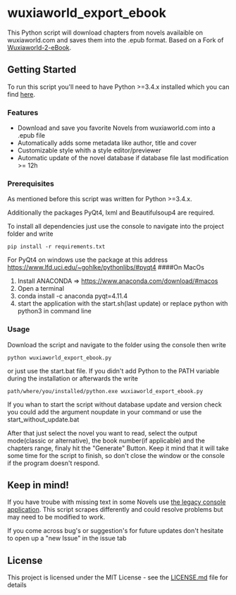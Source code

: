 # wuxiaworld_export_ebook
This Python script will download chapters from novels availaible on wuxiaworld.com and saves them into the .epub format.
Based on a Fork of [Wuxiaworld-2-eBook](https://github.com/MakeYourLifeEasier/Wuxiaworld-2-eBook).

## Getting Started

To run this script you'll need to have Python >=3.4.x installed which you can find [here](https://www.python.org/downloads/ "Python Download Link").

### Features

- Download and save you favorite Novels from wuxiaworld.com into a .epub file
- Automatically adds some metadata like author, title and cover
- Customizable style whith a style editor/previewer
- Automatic update of the novel database if database file last modification >= 12h

### Prerequisites

As mentioned before this script was written for Python >=3.4.x.

Additionally the packages PyQt4, lxml and Beautifulsoup4 are required.

To install all dependencies just use the console to navigate into the project folder and write

```
pip install -r requirements.txt
```
For PyQt4 on windows use the package at this address https://www.lfd.uci.edu/~gohlke/pythonlibs/#pyqt4
####On MacOs
1. Install ANACONDA => https://www.anaconda.com/download/#macos
2. Open a terminal
3. conda install -c anaconda pyqt=4.11.4
4. start the application with the start.sh(last update) or replace python with python3 in command line

### Usage

Download the script and navigate to the folder using the console then write
```
python wuxiaworld_export_ebook.py
```
or just use the start.bat file. If you didn't add Python to the PATH variable during the installation or afterwards the write
```
path/where/you/installed/python.exe wuxiaworld_export_ebook.py
```
If you whan to start the script without database update and version check you could add the argument noupdate in your command or use the start_without_update.bat


After that just select the novel you want to read, select the output mode(classic or alternative), the book number(if applicable) and the chapters range, finaly hit the "Generate" Button.
Keep it mind that it will take some time for the script to finish, so don't close the window or the console if the program doesn't respond.

## Keep in mind!

If you have troube with missing text in some Novels use [the legacy console application](https://github.com/MrHaCkEr/Wuxiaworld-2-eBook/tree/legacy-console-application). This script scrapes differently and could resolve problems but may need to be modified to work.

If you come across bug's or suggestion's for future updates don't hesitate to open up a "new Issue" in the issue tab

## License

This project is licensed under the MIT License - see the [LICENSE.md](LICENSE.md) file for details